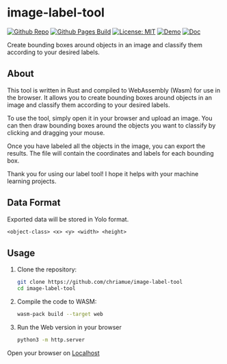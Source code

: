 # image-label-tool

[![Github Repo](https://img.shields.io/badge/github-repo-green)](https://github.com/chriamue/image-label-tool/)
[![Github Pages Build](https://github.com/chriamue/image-label-tool/actions/workflows/gh-pages.yml/badge.svg)](https://chriamue.github.io/image-label-tool/)
[![License: MIT](https://img.shields.io/badge/License-MIT-yellow.svg)](https://opensource.org/licenses/MIT)
[![Demo](https://img.shields.io/badge/Demo-online-green.svg)](https://chriamue.github.io/image-label-tool/)
[![Doc](https://img.shields.io/badge/Docs-online-green.svg)](https://chriamue.github.io/image-label-tool/image_label_tool/)

Create bounding boxes around objects in an image and classify them according to your desired labels.

## About

This tool is written in Rust and compiled to WebAssembly (Wasm) for use in the browser. It allows you to create bounding boxes around objects in an image and classify them according to your desired labels.

To use the tool, simply open it in your browser and upload an image. You can then draw bounding boxes around the objects you want to classify by clicking and dragging your mouse.

Once you have labeled all the objects in the image, you can export the results. The file will contain the coordinates and labels for each bounding box.

Thank you for using our label tool! I hope it helps with your machine learning projects.

## Data Format

Exported data will be stored in Yolo format.

```txt
<object-class> <x> <y> <width> <height>
```


## Usage

1. Clone the repository:

    ```sh
    git clone https://github.com/chriamue/image-label-tool
    cd image-label-tool
    ```

2. Compile the code to WASM:

    ```sh
    wasm-pack build --target web
    ```

3. Run the Web version in your browser

    ```sh
    python3 -m http.server
    ```

Open your browser on [Localhost](http://localhost:8000)